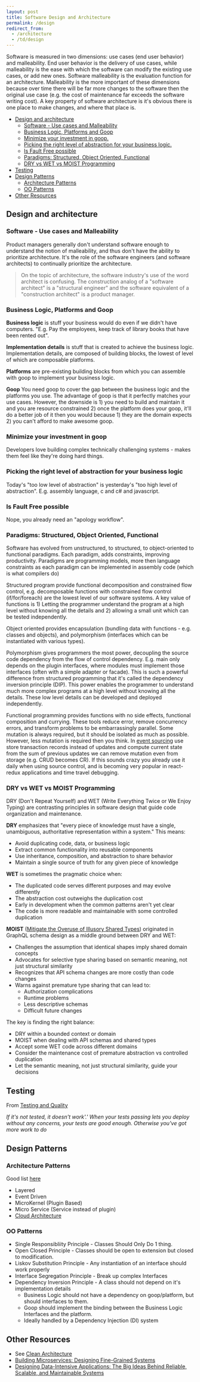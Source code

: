 ```yaml
---
layout: post
title: Software Design and Architecture
permalink: /design
redirect_from:
  - /architecture
  - /td/design
---
```


Software is measured in two dimensions: use cases (end user behavior) and malleability. End user behavior is the delivery of use cases, while malleability is the ease with which the software can modify the existing use cases, or add new ones. Software malleability is the evaluation function for an architecture. Malleability is the more important of these dimensions because over time there will be far more changes to the software then the original use case (e.g. the cost of maintenance far exceeds the software writing cost). A key property of software architecture is it's obvious there is one place to make changes, and where that place is.

<!-- prettier-ignore-start -->
<!-- vim-markdown-toc-start -->

- [Design and architecture](#design-and-architecture)
    - [Software - Use cases and Malleability](#software---use-cases-and-malleability)
    - [Business Logic, Platforms and Goop](#business-logic-platforms-and-goop)
    - [Minimize your investment in goop.](#minimize-your-investment-in-goop)
    - [Picking the right level of abstraction for your business logic.](#picking-the-right-level-of-abstraction-for-your-business-logic)
    - [Is Fault Free possible](#is-fault-free-possible)
    - [Paradigms: Structured, Object Oriented, Functional](#paradigms-structured-object-oriented-functional)
    - [DRY vs WET vs MOIST Programming](#dry-vs-wet-vs-moist-programming)
- [Testing](#testing)
- [Design Patterns](#design-patterns)
    - [Architecture Patterns](#architecture-patterns)
    - [OO Patterns](#oo-patterns)
- [Other Resources](#other-resources)

<!-- vim-markdown-toc-end -->
<!-- prettier-ignore-end -->

## Design and architecture

### Software - Use cases and Malleability

Product managers generally don't understand software enough to understand the notion of malleability, and thus don't have the ability to prioritize architecture. It's the role of the software engineers (and software architects) to continually prioritize the architecture.

> On the topic of architecture, the software industry's use of the word architect is confusing. The construction analog of a "software architect" is a "structural engineer" and the software equivalent of a "construction architect" is a product manager.

### Business Logic, Platforms and Goop

**Business logic** is stuff your business would do even if we didn't have computers. "E.g. Pay the employees, keep track of library books that have been rented out".

**Implementation details** is stuff that is created to achieve the business logic. Implementation details, are composed of building blocks, the lowest of level of which are composable platforms.

**Platforms** are pre-existing building blocks from which you can assemble with goop to implement your business logic.

**Goop** You need goop to cover the gap between the business logic and the platforms you use. The advantage of goop is that it perfectly matches your use cases. However, the downside is 1) you need to build and maintain it and you are resource constrained 2) once the platform does your goop, it'll do a better job of it then you would because 1) they are the domain expects 2) you can't afford to make awesome goop.

### Minimize your investment in goop

Developers love building complex technically challenging systems - makes them feel like they're doing hard things.

### Picking the right level of abstraction for your business logic

Today's "too low level of abstraction" is yesterday's "too high level of abstraction". E.g. assembly language, c and c# and javascript.

### Is Fault Free possible

Nope, you already need an "apology workflow".

### Paradigms: Structured, Object Oriented, Functional

Software has evolved from unstructured, to structured, to object-oriented to functional paradigms. Each paradigm, adds constraints, improving productivity. Paradigms are programming models, more then language constraints as each paradigm can be implemented in assembly code (which is what compilers do)

Structured program provide functional decomposition and constrained flow control, e.g. decomposable functions with constrained flow control (if/for/foreach) are the lowest level of our software systems. A key value of functions is 1) Letting the programmer understand the program at a high level without knowing all the details and 2) allowing a small unit which can be tested independently.

Object oriented provides encapsulation (bundling data with functions - e.g. classes and objects), and polymorphism (interfaces which can be instantiated with various types).

Polymorphism gives programmers the most power, decoupling the source code dependency from the flow of control dependency. E.g. main only depends on the plugin interfaces, where modules must implement those interfaces (often with a simple adapter or facade). This is such a powerful difference from structured programming that it's called the dependency inversion principle (DIP). This power enables the programmer to understand much more complex programs at a high level without knowing all the details. These low level details can be developed and deployed independently.

Functional programming provides functions with no side effects, functional composition and currying. These tools reduce error, remove concurrency errors, and transform problems to be embarrassingly parallel. Some mutation is always required, but it should be isolated as much as possible. However, less mutation is required then you think. In [event sourcing](https://docs.microsoft.com/en-us/azure/architecture/patterns/event-sourcing) use store transaction records instead of updates and compute current state from the sum of previous updates we can remove mutation even from storage (e.g. CRUD becomes CR). If this sounds crazy you already use it daily when using source control, and is becoming very popular in react-redux applications and time travel debugging.

### DRY vs WET vs MOIST Programming

DRY (Don't Repeat Yourself) and WET (Write Everything Twice or We Enjoy Typing) are contrasting principles in software design that guide code organization and maintenance.

**DRY** emphasizes that "every piece of knowledge must have a single, unambiguous, authoritative representation within a system." This means:

- Avoid duplicating code, data, or business logic
- Extract common functionality into reusable components
- Use inheritance, composition, and abstraction to share behavior
- Maintain a single source of truth for any given piece of knowledge

**WET** is sometimes the pragmatic choice when:

- The duplicated code serves different purposes and may evolve differently
- The abstraction cost outweighs the duplication cost
- Early in development when the common patterns aren't yet clear
- The code is more readable and maintainable with some controlled duplication

**MOIST** ([Mitigate the Overuse of Illusory Shared Types](https://gist.github.com/idvorkin/137e47499b21b25e20ce590f1e5efc27)) originated in GraphQL schema design as a middle ground between DRY and WET:

- Challenges the assumption that identical shapes imply shared domain concepts
- Advocates for selective type sharing based on semantic meaning, not just structural similarity
- Recognizes that API schema changes are more costly than code changes
- Warns against premature type sharing that can lead to:
  - Authorization complications
  - Runtime problems
  - Less descriptive schemas
  - Difficult future changes

The key is finding the right balance:

- DRY within a bounded context or domain
- MOIST when dealing with API schemas and shared types
- Accept some WET code across different domains
- Consider the maintenance cost of premature abstraction vs controlled duplication
- Let the semantic meaning, not just structural similarity, guide your decisions

## Testing

From [Testing and Quality](/testing)

_If it's not tested, it doesn't work'.' When your tests passing lets you deploy without any concerns, your tests are good enough. Otherwise you've got more work to do_

## Design Patterns

### Architecture Patterns

Good list [here](https://orkhanscience.medium.com/software-architecture-patterns-5-mins-read-e9e3c8eb47d2)

- Layered
- Event Driven
- MicroKernel (Plugin Based)
- Micro Service (Service instead of plugin)
- [Cloud Architecture](/td/cloud-first-applications)

### OO Patterns

- Single Responsibliity Principle - Classes Should Only Do 1 thing.
- Open Closed Principle - Classes should be open to extension but closed to modification.
- Liskov Substitution Principle - Any instantiation of an interface should work properly
- Interface Segregation Principle - Break up complex Interfaces
- Dependency Inversion Principle - A class should not depend on it's implementation details
  - Business Logic should not have a dependency on goop/platform, but should interfaces to them.
  - Goop should implement the binding between the Business Logic Interfaces and the platform.
  - Ideally handled by a Dependency Injection (DI) system

## Other Resources

- See [Clean Architecture](/d/2017-11-04-clean-architecture)
- [Building Microservices: Designing Fine-Grained Systems](https://www.amazon.com/Building-Microservices-Designing-Fine-Grained-Systems/dp/1491950358)
- [Designing Data-Intensive Applications: The Big Ideas Behind Reliable, Scalable, and Maintainable Systems](https://www.amazon.com/Designing-Data-Intensive-Applications-Reliable-Maintainable/dp/1449373321/ref=pd_lpo_sbs_14_t_0?_encoding=UTF8&psc=1&refRID=AZ1QGMVFB2K45MWY14X0)
